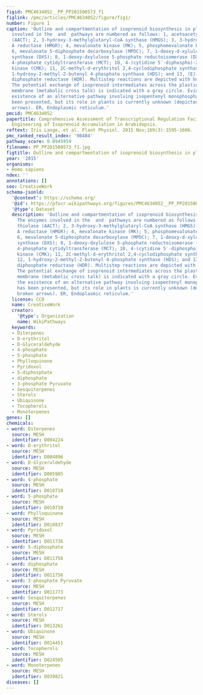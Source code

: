 ```yaml
---
figid: PMC4634052__PP_PP201500573_f1
figlink: /pmc/articles/PMC4634052/figure/fig1/
number: Figure 1
caption: 'Outline and compartmentation of isoprenoid biosynthesis in plants. The enzymes
  involved in the  and  pathways are numbered as follows: 1, acetoacetyl-CoA thiolase
  (AACT); 2, 3-hydroxy-3-methylglutaryl-CoA synthase (HMGS); 3, 3-hydroxy-3-methylglutaryl-coenzyme
  A reductase (HMGR); 4, mevalonate kinase (MK); 5, phosphomevalonate kinase (PMK);
  6, mevalonate 5-diphosphate decarboxylase (MPDC); 7, 1-deoxy-d-xylulose 5-phosphate
  synthase (DXS); 8, 1-deoxy-dxylulose 5-phosphate reductoisomerase (DXR); 9, 2C-methyl-d-erythritol
  4-phosphate cytidyltransferase (MCT); 10, 4-(cytidine 5′-diphospho)-2C-methyl-d-erythritol
  kinase (CMK); 11, 2C-methyl-d-erythritol 2,4-cyclodiphosphate synthase (MDS); 12,
  1-hydroxy-2-methyl-2-butenyl 4-phosphate synthase (HDS); and 13, (E)-4-hydroxy-3-methyl-but-2-enyl
  diphosphate reductase (HDR). Multistep reactions are depicted with hollow arrows.
  The potential exchange of isoprenoid intermediates across the plastidial envelope
  membrane (metabolic cross talk) is indicated with a gray circle. Evidence for the
  existence of an alternative pathway involving isopentenyl monophosphate (IP) has
  been presented, but its role in plants is currently unknown (depicted with broken
  arrows). ER, Endoplasmic reticulum.'
pmcid: PMC4634052
papertitle: Comprehensive Assessment of Transcriptional Regulation Facilitates Metabolic
  Engineering of Isoprenoid Accumulation in Arabidopsis.
reftext: Iris Lange, et al. Plant Physiol. 2015 Nov;169(3):1595-1606.
pmc_ranked_result_index: '98484'
pathway_score: 0.8945959
filename: PP_PP201500573_f1.jpg
figtitle: Outline and compartmentation of isoprenoid biosynthesis in plants
year: '2015'
organisms:
- Homo sapiens
ndex: ''
annotations: []
seo: CreativeWork
schema-jsonld:
  '@context': https://schema.org/
  '@id': https://pfocr.wikipathways.org/figures/PMC4634052__PP_PP201500573_f1.html
  '@type': Dataset
  description: 'Outline and compartmentation of isoprenoid biosynthesis in plants.
    The enzymes involved in the  and  pathways are numbered as follows: 1, acetoacetyl-CoA
    thiolase (AACT); 2, 3-hydroxy-3-methylglutaryl-CoA synthase (HMGS); 3, 3-hydroxy-3-methylglutaryl-coenzyme
    A reductase (HMGR); 4, mevalonate kinase (MK); 5, phosphomevalonate kinase (PMK);
    6, mevalonate 5-diphosphate decarboxylase (MPDC); 7, 1-deoxy-d-xylulose 5-phosphate
    synthase (DXS); 8, 1-deoxy-dxylulose 5-phosphate reductoisomerase (DXR); 9, 2C-methyl-d-erythritol
    4-phosphate cytidyltransferase (MCT); 10, 4-(cytidine 5′-diphospho)-2C-methyl-d-erythritol
    kinase (CMK); 11, 2C-methyl-d-erythritol 2,4-cyclodiphosphate synthase (MDS);
    12, 1-hydroxy-2-methyl-2-butenyl 4-phosphate synthase (HDS); and 13, (E)-4-hydroxy-3-methyl-but-2-enyl
    diphosphate reductase (HDR). Multistep reactions are depicted with hollow arrows.
    The potential exchange of isoprenoid intermediates across the plastidial envelope
    membrane (metabolic cross talk) is indicated with a gray circle. Evidence for
    the existence of an alternative pathway involving isopentenyl monophosphate (IP)
    has been presented, but its role in plants is currently unknown (depicted with
    broken arrows). ER, Endoplasmic reticulum.'
  license: CC0
  name: CreativeWork
  creator:
    '@type': Organization
    name: WikiPathways
  keywords:
  - Diterpenes
  - D-erythritol
  - D-Glyceraldehyde
  - 4-phosphate
  - 5-phosphate
  - Phylloquinone
  - Pyridoxol
  - 5-diphosphate
  - diphosphate
  - 3-phosphate Pyruvate
  - Sesquiterpenes
  - Sterols
  - Ubiquinone
  - Tocopherols
  - Monoterpenes
genes: []
chemicals:
- word: Diterpenes
  source: MESH
  identifier: D004224
- word: D-erythritol
  source: MESH
  identifier: D004896
- word: D-Glyceraldehyde
  source: MESH
  identifier: D005985
- word: 4-phosphate
  source: MESH
  identifier: D010710
- word: 5-phosphate
  source: MESH
  identifier: D010710
- word: Phylloquinone
  source: MESH
  identifier: D010837
- word: Pyridoxol
  source: MESH
  identifier: D011736
- word: 5-diphosphate
  source: MESH
  identifier: D011756
- word: diphosphate
  source: MESH
  identifier: D011756
- word: 3-phosphate Pyruvate
  source: MESH
  identifier: D011773
- word: Sesquiterpenes
  source: MESH
  identifier: D012717
- word: Sterols
  source: MESH
  identifier: D013261
- word: Ubiquinone
  source: MESH
  identifier: D014451
- word: Tocopherols
  source: MESH
  identifier: D024505
- word: Monoterpenes
  source: MESH
  identifier: D039821
diseases: []
---
```

